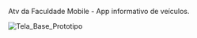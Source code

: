Atv da Faculdade Mobile - App informativo de veículos.

![Tela_Base_Prototipo](https://user-images.githubusercontent.com/98968093/218905624-25228b45-757d-4b96-9799-6bab592d5737.png)

